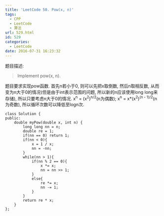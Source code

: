```yaml
---
title: 'LeetCode 50. Pow(x, n)'
tags:
  - CPP
  - LeetCode
  - 算法
url: 529.html
id: 529
categories:
  - LeetCode
date: 2016-07-31 16:23:32
---
```

题目描述:

> Implement pow(x, n).

题目要求实现pow函数. 首先n若小于0, 则可以先把x取倒数, 然后n取相反数, 从而变为n大于0的情况(但是由于int表示范围的问题, 所以新的n应该使用long long来存储), 所以只要考虑n大于0的情况. x<sup>n</sup> = (x<sup>2</sup>)<sup>n/2</sup>(n为偶数); x<sup>n</sup> = x*(x<sup>2</sup>)<sup>(n - 1)/2</sup>(n为奇数), 所以循环次数可以降低至logn次.

    class Solution {
    public:
        double myPow(double x, int n) {
            long long nn = n;
            double re = 1;
            if(nn == 0) return 1;
            if(nn < 0){
                x = 1 / x;
                nn = -nn;
            }
            while(nn > 1){
                if(nn % 2 == 0){
                    x *= x;
                    nn = nn >> 1;
                }
                else{
                    re *= x;
                    nn -= 1;
                }
            }
            return re * x;
        }
    };